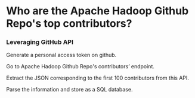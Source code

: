 # Who are the Apache Hadoop Github Repo's top contributors? 

### Leveraging GitHub API 



Generate a personal access token on github.

Go to Apache Hadoop Github Repo's contributors’ endpoint. 

Extract the JSON corresponding to the first 100 contributors from this API. 

Parse the information and store as a SQL database.

